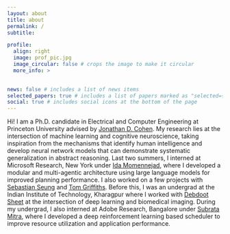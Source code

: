 ```yaml
---
layout: about
title: about
permalink: /
subtitle: 

profile:
  align: right
  image: prof_pic.jpg
  image_circular: false # crops the image to make it circular
  more_info: >
   

news: false # includes a list of news items
selected_papers: true # includes a list of papers marked as "selected={true}"
social: true # includes social icons at the bottom of the page
---
```


Hi! I am a Ph.D. candidate in Electrical and Computer Engineering at Princeton University advised by <a href='https://ncclab.princeton.edu/'>Jonathan D. Cohen</a>. My research lies at the intersection of machine learning and cognitive neuroscience, taking inspiration from the mechanisms that identify human intelligence and develop neural network models that can demonstrate systematic generalization in abstract reasoning. Last two summers, I interned at Microsoft Research, New York under <a href='https://www.momen-nejad.org/'>Ida Momennejad</a>, where I developed a modular and multi-agentic architecture using large language models for improved planning performance. I also worked on a few projects with <a href='https://pni.princeton.edu/people/h-sebastian-seung'>Sebastian Seung</a> and <a href='https://cocosci.princeton.edu/tom/tom.php'>Tom Griffiths</a>. Before this, I was an undergrad at the Indian Institute of Technology, Kharagpur where I worked with <a href='http://www.facweb.iitkgp.ac.in/~debdoot/'>Debdoot Sheet</a> at the intersection of deep learning and biomedical imaging. During my undergrad, I also interned at Adobe Research, Bangalore under <a href='https://sites.google.com/site/subratamitraweb/'>Subrata Mitra</a>, where I developed a deep reinforcement learning based scheduler to improve resource utilization and application performance.

